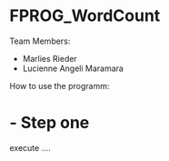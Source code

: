 # FPROG_WordCount

Team Members: 
- Marlies Rieder
- Lucienne Angeli Maramara

How to use the programm:
# - Step one
execute .... 
